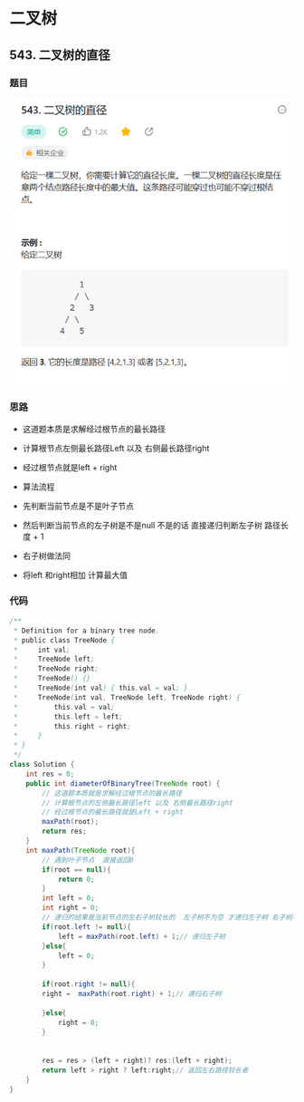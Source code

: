 # 二叉树

## 543. 二叉树的直径

### 题目
![图 1](../images/f9ce9e8a7fd511fbd1780f602d11c9b1115fd86e78b47698a17f3b2126a309f7.png)  

### 思路

* 这道题本质是求解经过根节点的最长路径
* 计算根节点左侧最长路径Left 以及 右侧最长路径right
* 经过根节点就是left + right


* 算法流程
* 先判断当前节点是不是叶子节点
* 然后判断当前节点的左子树是不是null 不是的话 直接递归判断左子树 路径长度 + 1
* 右子树做法同
* 将left 和right相加 计算最大值

### 代码

```java
/**
 * Definition for a binary tree node.
 * public class TreeNode {
 *     int val;
 *     TreeNode left;
 *     TreeNode right;
 *     TreeNode() {}
 *     TreeNode(int val) { this.val = val; }
 *     TreeNode(int val, TreeNode left, TreeNode right) {
 *         this.val = val;
 *         this.left = left;
 *         this.right = right;
 *     }
 * }
 */
class Solution {
    int res = 0;
    public int diameterOfBinaryTree(TreeNode root) {
        // 这道题本质就是求解经过根节点的最长路径
        // 计算根节点的左侧最长路径left 以及 右侧最长路径right
        // 经过根节点的最长路径就是Left + right
        maxPath(root);
        return res; 
    }
    int maxPath(TreeNode root){
        // 遇到叶子节点  直接返回0
        if(root == null){
            return 0;
        }
        int left = 0;
        int right = 0;
        // 递归的结果是当前节点的左右子树较长的  左子树不为空 才递归左子树 右子树不为空 递归右子树
        if(root.left != null){
            left = maxPath(root.left) + 1;// 递归左子树    
        }else{
            left = 0;
        }

        if(root.right != null){
        right =  maxPath(root.right) + 1;// 递归右子树

        }else{
            right = 0;
        }
       
        
        res = res > (left + right)? res:(left + right);
        return left > right ? left:right;// 返回左右路径较长者
    }
}

```



